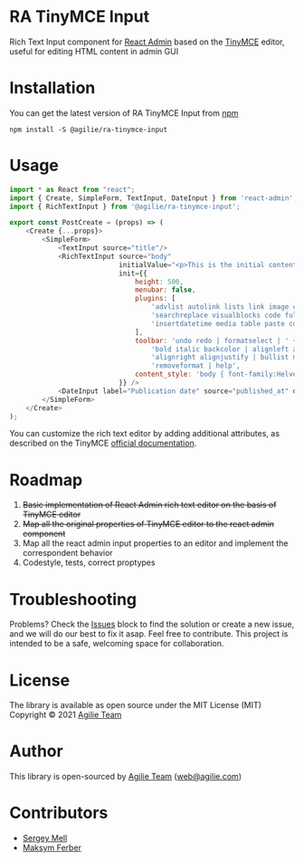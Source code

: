 # RA TinyMCE Input

Rich Text Input component for [React Admin]
based on the [TinyMCE] editor, useful for editing HTML content in admin GUI

# Installation

You can get the latest version of RA TinyMCE Input from [npm][npm package]

```shell
npm install -S @agilie/ra-tinymce-input
```

# Usage

```javascript
import * as React from "react";
import { Create, SimpleForm, TextInput, DateInput } from 'react-admin';
import { RichTextInput } from '@agilie/ra-tinymce-input';

export const PostCreate = (props) => (
    <Create {...props}>
        <SimpleForm>
            <TextInput source="title"/>
            <RichTextInput source="body"
                           initialValue="<p>This is the initial content of the editor.</p>"
                           init={{
                               height: 500,
                               menubar: false,
                               plugins: [
                                   'advlist autolink lists link image charmap print preview anchor',
                                   'searchreplace visualblocks code fullscreen',
                                   'insertdatetime media table paste code help wordcount'
                               ],
                               toolbar: 'undo redo | formatselect | ' +
                                   'bold italic backcolor | alignleft aligncenter ' +
                                   'alignright alignjustify | bullist numlist outdent indent | ' +
                                   'removeformat | help',
                               content_style: 'body { font-family:Helvetica,Arial,sans-serif; font-size:14px }'
                           }} />
            <DateInput label="Publication date" source="published_at" defaultValue={new Date()}/>
        </SimpleForm>
    </Create>
);
```

You can customize the rich text editor by adding additional attributes, as described on the
TinyMCE [official documentation][TinyMCE docs].

# Roadmap

1. ~~Basic implementation of React Admin rich text editor on the basis of TinyMCE editor~~
2. ~~Map all the original properties of TinyMCE editor to the react admin component~~
3. Map all the react admin input properties to an editor and implement the correspondent behavior
4. Codestyle, tests, correct proptypes

# Troubleshooting

Problems? Check the [Issues](issues) block to find the solution or create a new issue, and we will do our best to fix it
asap. Feel free to contribute. This project is intended to be a safe, welcoming space for collaboration.

# License

The library is available as open source under the MIT License (MIT) Copyright © 2021 [Agilie Team]

# Author

This library is open-sourced by [Agilie Team] (web@agilie.com)

# Contributors

- [Sergey Mell]
- [Maksym Ferber]

[npm package]: https://www.npmjs.com/package/@agilie/ra-tinymce-input

[TinyMCE docs]: https://www.tiny.cloud/docs/

[React Admin]: https://marmelab.com/react-admin

[TinyMCE]: https://www.tiny.cloud

[Agilie Team]: https://agilie.com/en/index

[Sergey Mell]: https://github.com/SergeyMell

[Maksym Ferber]: https://github.com/EvenOff-first
